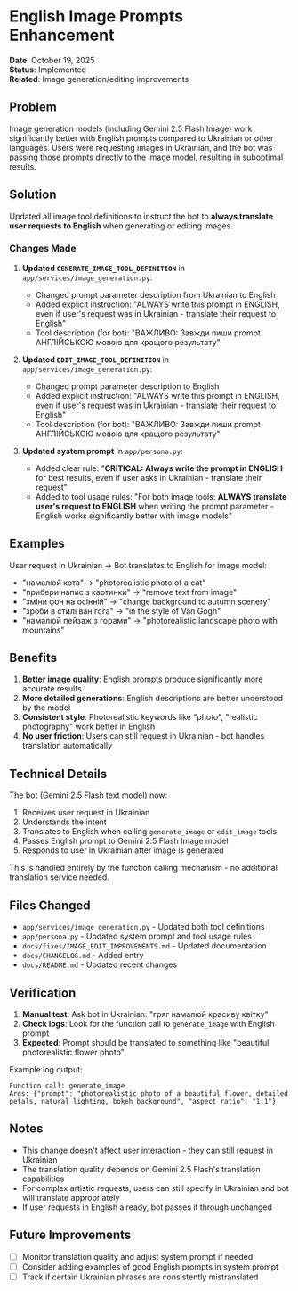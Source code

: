 # English Image Prompts Enhancement

**Date**: October 19, 2025  
**Status**: Implemented  
**Related**: Image generation/editing improvements

## Problem

Image generation models (including Gemini 2.5 Flash Image) work significantly better with English prompts compared to Ukrainian or other languages. Users were requesting images in Ukrainian, and the bot was passing those prompts directly to the image model, resulting in suboptimal results.

## Solution

Updated all image tool definitions to instruct the bot to **always translate user requests to English** when generating or editing images.

### Changes Made

1. **Updated `GENERATE_IMAGE_TOOL_DEFINITION`** in `app/services/image_generation.py`:
   - Changed prompt parameter description from Ukrainian to English
   - Added explicit instruction: "ALWAYS write this prompt in ENGLISH, even if user's request was in Ukrainian - translate their request to English"
   - Tool description (for bot): "ВАЖЛИВО: Завжди пиши prompt АНГЛІЙСЬКОЮ мовою для кращого результату"

2. **Updated `EDIT_IMAGE_TOOL_DEFINITION`** in `app/services/image_generation.py`:
   - Changed prompt parameter description to English
   - Added explicit instruction: "ALWAYS write this prompt in ENGLISH, even if user's request was in Ukrainian - translate their request to English"
   - Tool description (for bot): "ВАЖЛИВО: Завжди пиши prompt АНГЛІЙСЬКОЮ мовою для кращого результату"

3. **Updated system prompt** in `app/persona.py`:
   - Added clear rule: "**CRITICAL: Always write the prompt in ENGLISH** for best results, even if user asks in Ukrainian - translate their request"
   - Added to tool usage rules: "For both image tools: **ALWAYS translate user's request to ENGLISH** when writing the prompt parameter - English works significantly better with image models"

## Examples

User request in Ukrainian → Bot translates to English for image model:

- "намалюй кота" → "photorealistic photo of a cat"
- "прибери напис з картинки" → "remove text from image"
- "зміни фон на осінній" → "change background to autumn scenery"
- "зроби в стилі ван гога" → "in the style of Van Gogh"
- "намалюй пейзаж з горами" → "photorealistic landscape photo with mountains"

## Benefits

1. **Better image quality**: English prompts produce significantly more accurate results
2. **More detailed generations**: English descriptions are better understood by the model
3. **Consistent style**: Photorealistic keywords like "photo", "realistic photography" work better in English
4. **No user friction**: Users can still request in Ukrainian - bot handles translation automatically

## Technical Details

The bot (Gemini 2.5 Flash text model) now:
1. Receives user request in Ukrainian
2. Understands the intent
3. Translates to English when calling `generate_image` or `edit_image` tools
4. Passes English prompt to Gemini 2.5 Flash Image model
5. Responds to user in Ukrainian after image is generated

This is handled entirely by the function calling mechanism - no additional translation service needed.

## Files Changed

- `app/services/image_generation.py` - Updated both tool definitions
- `app/persona.py` - Updated system prompt and tool usage rules
- `docs/fixes/IMAGE_EDIT_IMPROVEMENTS.md` - Updated documentation
- `docs/CHANGELOG.md` - Added entry
- `docs/README.md` - Updated recent changes

## Verification

1. **Manual test**: Ask bot in Ukrainian: "гряг намалюй красиву квітку"
2. **Check logs**: Look for the function call to `generate_image` with English prompt
3. **Expected**: Prompt should be translated to something like "beautiful photorealistic flower photo"

Example log output:
```
Function call: generate_image
Args: {"prompt": "photorealistic photo of a beautiful flower, detailed petals, natural lighting, bokeh background", "aspect_ratio": "1:1"}
```

## Notes

- This change doesn't affect user interaction - they can still request in Ukrainian
- The translation quality depends on Gemini 2.5 Flash's translation capabilities
- For complex artistic requests, users can still specify in Ukrainian and bot will translate appropriately
- If user requests in English already, bot passes it through unchanged

## Future Improvements

- [ ] Monitor translation quality and adjust system prompt if needed
- [ ] Consider adding examples of good English prompts in system prompt
- [ ] Track if certain Ukrainian phrases are consistently mistranslated
